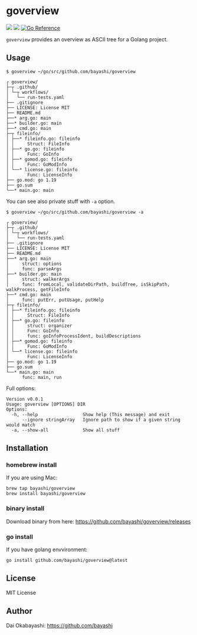 # goverview

<a href="https://github.com/bayashi/goverview/blob/main/LICENSE"><img src="https://img.shields.io/badge/LICENSE-MIT-GREEN.png"></a>
<a href="https://github.com/bayashi/goverview/actions"><img src="https://github.com/bayashi/goverview/workflows/main/badge.svg?_t=1681289447"/></a>
<a href="https://pkg.go.dev/github.com/bayashi/goverview"><img src="https://pkg.go.dev/badge/github.com/bayashi/goverview.svg" alt="Go Reference"></a>

`goverview` provides an overview as ASCII tree for a Golang project.

## Usage

    $ goverview ~/go/src/github.com/bayashi/goverview
    
    ┌ goverview/
    ├─┬ .github/
    │ └─┬ workflows/
    │   └── run-tests.yaml
    ├── .gitignore
    ├── LICENSE: License MIT
    ├── README.md
    ├──* arg.go: main
    ├──* builder.go: main
    ├──* cmd.go: main
    ├─┬ fileinfo/
    │ ├──* fileinfo.go: fileinfo
    │ │     Struct: FileInfo
    │ ├──* go.go: fileinfo
    │ │     Func: GoInfo
    │ ├──* gomod.go: fileinfo
    │ │     Func: GoModInfo
    │ └──* license.go: fileinfo
    │       Func: LicenseInfo
    ├── go.mod: go 1.19
    ├── go.sum
    └──* main.go: main

You can see also private stuff with `-a` option.

    $ goverview ~/go/src/github.com/bayashi/goverview -a
    
    ┌ goverview/
    ├─┬ .github/
    │ └─┬ workflows/
    │   └── run-tests.yaml
    ├── .gitignore
    ├── LICENSE: License MIT
    ├── README.md
    ├──* arg.go: main
    │     struct: options
    │     func: parseArgs
    ├──* builder.go: main
    │     struct: walkerArgs
    │     func: fromLocal, validateDirPath, buildTree, isSkipPath, walkProcess, getFileInfo
    ├──* cmd.go: main
    │     func: putErr, putUsage, putHelp
    ├─┬ fileinfo/
    │ ├──* fileinfo.go: fileinfo
    │ │     Struct: FileInfo
    │ ├──* go.go: fileinfo
    │ │     struct: organizer
    │ │     Func: GoInfo
    │ │     func: goInfoProcessIdent, buildDescriptions
    │ ├──* gomod.go: fileinfo
    │ │     Func: GoModInfo
    │ └──* license.go: fileinfo
    │       Func: LicenseInfo
    ├── go.mod: go 1.19
    ├── go.sum
    └──* main.go: main
          func: main, run

Full options:

    Version v0.0.1
    Usage: goverview [OPTIONS] DIR
    Options:
      -h, --help                 Show help (This message) and exit
          --ignore stringArray   Ignore path to show if a given string would match
      -a, --show-all             Show all stuff

## Installation

### homebrew install

If you are using Mac:

    brew tap bayashi/goverview
    brew install bayashi/goverview

### binary install

Download binary from here: https://github.com/bayashi/goverview/releases

### go install

If you have golang envvironment:

    go install github.com/bayashi/goverview@latest

## License

MIT License

## Author

Dai Okabayashi: https://github.com/bayashi
